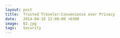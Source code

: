 ```yaml
---
layout: post
title:  Trusted Traveler:Convenience over Privacy
date:   2014-04-10 12:00:00 +0300
image:  02.jpg
tags:   Security
---
```


